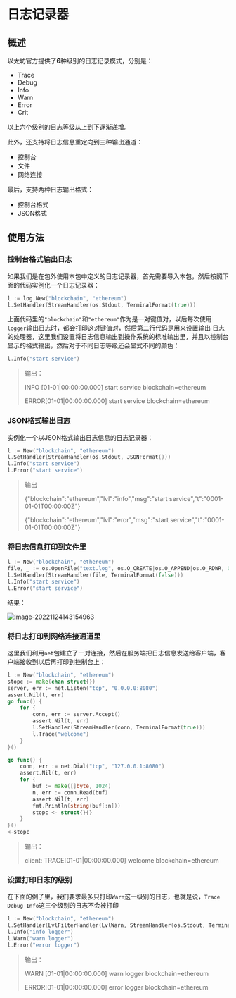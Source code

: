 # 日志记录器

## 概述

以太坊官方提供了**6**种级别的日志记录模式，分别是：

- Trace
- Debug
- Info
- Warn
- Error
- Crit

以上六个级别的日志等级从上到下逐渐递增。

此外，还支持将日志信息重定向到三种输出通道：

- 控制台
- 文件
- 网络连接

最后，支持两种日志输出格式：

- 控制台格式
- JSON格式

## 使用方法

### 控制台格式输出日志

如果我们是在包外使用本包中定义的日志记录器，首先需要导入本包，然后按照下面的代码实例化一个日志记录器：

```go
l := log.New("blockchain", "ethereum")
l.SetHandler(StreamHandler(os.Stdout, TerminalFormat(true)))
```

上面代码里的`"blockchain"`和`"ethereum"`作为是一对键值对，以后每次使用`logger`输出日志时，都会打印这对键值对，然后第二行代码是用来设置输出
日志的处理器，这里我们设置将日志信息输出到操作系统的标准输出里，并且以控制台显示的格式输出，然后对于不同日志等级还会显式不同的颜色：

```go
l.Info("start service")
```

>输出：
> 
>INFO [01-01|00:00:00.000] start service                            blockchain=ethereum
> 
>ERROR[01-01|00:00:00.000] start service                            blockchain=ethereum

### JSON格式输出日志

实例化一个以JSON格式输出日志信息的日志记录器：

```go
l := New("blockchain", "ethereum")
l.SetHandler(StreamHandler(os.Stdout, JSONFormat()))
l.Info("start service")
l.Error("start service")
```

>输出
> 
>{"blockchain":"ethereum","lvl":"info","msg":"start service","t":"0001-01-01T00:00:00Z"}
> 
>{"blockchain":"ethereum","lvl":"eror","msg":"start service","t":"0001-01-01T00:00:00Z"}

### 将日志信息打印到文件里

```go
l := New("blockchain", "ethereum")
file, _ := os.OpenFile("text.log", os.O_CREATE|os.O_APPEND|os.O_RDWR, 0664)
l.SetHandler(StreamHandler(file, TerminalFormat(false)))
l.Info("start service")
l.Error("start service")
```

结果：

![image-20221124143154963](https://gitee.com/Sagaya815/assets/raw/master/image-20221124143154963.png)

### 将日志打印到网络连接通道里

这里我们利用`net`包建立了一对连接，然后在服务端把日志信息发送给客户端，客户端接收到以后再打印到控制台上：

```go
l := New("blockchain", "ethereum")
stopc := make(chan struct{})
server, err := net.Listen("tcp", "0.0.0.0:8080")
assert.Nil(t, err)
go func() {
	for {
		conn, err := server.Accept()
		assert.Nil(t, err)
		l.SetHandler(StreamHandler(conn, TerminalFormat(true)))
		l.Trace("welcome")
	}
}()

go func() {
	conn, err := net.Dial("tcp", "127.0.0.1:8080")
	assert.Nil(t, err)
	for {
		buf := make([]byte, 1024)
		n, err := conn.Read(buf)
		assert.Nil(t, err)
		fmt.Println(string(buf[:n]))
		stopc <- struct{}{}
	}
}()
<-stopc
```

>输出：
> 
> client: TRACE[01-01|00:00:00.000] welcome                                  blockchain=ethereum

### 设置打印日志的级别

在下面的例子里，我们要求最多只打印`Warn`这一级别的日志，也就是说，`Trace Debug Info`这三个级别的日志不会被打印

```go
l := New("blockchain", "ethereum")
l.SetHandler(LvlFilterHandler(LvlWarn, StreamHandler(os.Stdout, TerminalFormat(true))))
l.Info("info logger")
l.Warn("warn logger")
l.Error("error logger")
```

>输出：
> 
>WARN [01-01|00:00:00.000] warn logger                              blockchain=ethereum
> 
>ERROR[01-01|00:00:00.000] error logger                             blockchain=ethereum